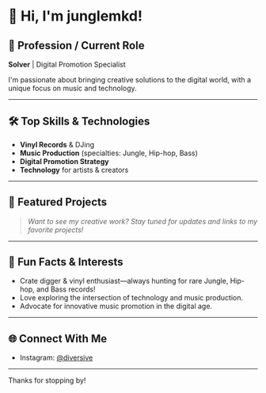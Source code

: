 # 👋 Hi, I'm junglemkd!

## 🚀 Profession / Current Role
**Solver** | Digital Promotion Specialist

I'm passionate about bringing creative solutions to the digital world, with a unique focus on music and technology.

---

## 🛠️ Top Skills & Technologies
- **Vinyl Records** & DJing
- **Music Production** (specialties: Jungle, Hip-hop, Bass)
- **Digital Promotion Strategy**
- **Technology** for artists & creators

---

## 🌟 Featured Projects
> _Want to see my creative work? Stay tuned for updates and links to my favorite projects!_

---

## 🎵 Fun Facts & Interests
- Crate digger & vinyl enthusiast—always hunting for rare Jungle, Hip-hop, and Bass records!
- Love exploring the intersection of technology and music production.
- Advocate for innovative music promotion in the digital age.

---

## 🌐 Connect With Me

- Instagram: [@diversive](https://instagram.com/diversive)

---

Thanks for stopping by!